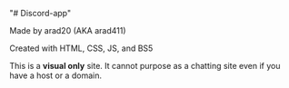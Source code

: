 "# Discord-app"

Made by arad20 (AKA arad411)

Created with HTML, CSS, JS, and BS5


This is a **visual only** site. It cannot purpose as a chatting site even if you have a host or a domain.
